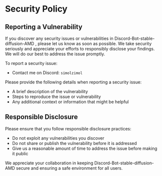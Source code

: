 # Security Policy

## Reporting a Vulnerability

If you discover any security issues or vulnerabilities in Discord-Bot-stable-diffusion-AMD , please let us know as soon as possible. We take security seriously and appreciate your efforts to responsibly disclose your findings. We will do our best to address the issue promptly.

To report a security issue:

- Contact me on Discord: `simolzimol`

Please provide the following details when reporting a security issue:

- A brief description of the vulnerability
- Steps to reproduce the issue or vulnerability
- Any additional context or information that might be helpful

## Responsible Disclosure

Please ensure that you follow responsible disclosure practices:

- Do not exploit any vulnerabilities you discover
- Do not share or publish the vulnerability before it is addressed
- Give us a reasonable amount of time to address the issue before making it public

We appreciate your collaboration in keeping Discord-Bot-stable-diffusion-AMD secure and ensuring a safe environment for all users.
